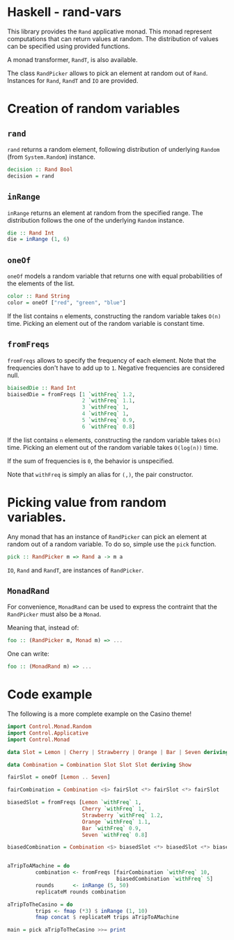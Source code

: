 # Haskell - rand-vars

This library provides the `Rand` applicative monad. 
This monad represent computations that can return values at random.
The distribution of values can be specified using provided functions.

A monad transformer, `RandT`, is also available.

The class `RandPicker` allows to pick an element at random out of `Rand`. Instances for `Rand`, `RandT` and `IO` are provided.

# Creation of random variables

## `rand`

`rand` returns a random element, following distribution of underlying `Random` (from `System.Random`) instance.

```haskell
decision :: Rand Bool
decision = rand
```

## `inRange`

`inRange` returns an element at random from the specified range. The distribution follows the one of the underlying `Random` instance.

```haskell
die :: Rand Int
die = inRange (1, 6)
```

## `oneOf`

`oneOf` models a random variable that returns one with equal probabilities of the elements of the list.

```haskell
color :: Rand String
color = oneOf ["red", "green", "blue"]
```

If the list contains `n` elements, constructing the random variable takes `O(n)` time. Picking an element out of the random variable is constant time. 

## `fromFreqs`

`fromFreqs` allows to specify the frequency of each element. Note that the frequencies don't have to add up to `1`. Negative frequencies are considered null.

```haskell
biaisedDie :: Rand Int
biaisedDie = fromFreqs [1 `withFreq` 1.2, 
                        2 `withFreq` 1.1, 
                        3 `withFreq` 1, 
                        4 `withFreq` 1, 
                        5 `withFreq` 0.9, 
                        6 `withFreq` 0.8]
```

If the list contains `n` elements, constructing the random variable takes `O(n)` time. Picking an element out of the random variable takes `O(log(n))` time. 

If the sum of frequencies is `0`, the behavior is unspecified. 

Note that `withFreq` is simply an alias for `(,)`, the pair constructor.

# Picking value from random variables.

Any monad that has an instance of `RandPicker` can pick an element at random out of a random variable. To do so, simple use the `pick` function.

```haskell
pick :: RandPicker m => Rand a -> m a
```

`IO`, `Rand` and `RandT`, are instances of `RandPicker`.

## `MonadRand`

For convenience, `MonadRand` can be used to express the contraint that the `RandPicker` must also be a `Monad`.

Meaning that, instead of:

```haskell
foo :: (RandPicker m, Monad m) => ...
```

One can write:

```haskell
foo :: (MonadRand m) => ...
```

# Code example

The following is a more complete example on the Casino theme!

```haskell
import Control.Monad.Random
import Control.Applicative
import Control.Monad

data Slot = Lemon | Cherry | Strawberry | Orange | Bar | Seven deriving (Enum, Show)

data Combination = Combination Slot Slot Slot deriving Show

fairSlot = oneOf [Lemon .. Seven]

fairCombination = Combination <$> fairSlot <*> fairSlot <*> fairSlot

biasedSlot = fromFreqs [Lemon `withFreq` 1, 
                        Cherry `withFreq` 1, 
                        Strawberry `withFreq` 1.2, 
                        Orange `withFreq` 1.1,
                        Bar `withFreq` 0.9,
                        Seven `withFreq` 0.8]

biasedCombination = Combination <$> biasedSlot <*> biasedSlot <*> biasedSlot


aTripToAMachine = do
         combination <- fromFreqs [fairCombination `withFreq` 10, 
                                   biasedCombination `withFreq` 5]
         rounds      <- inRange (5, 50)
         replicateM rounds combination

aTripToTheCasino = do
         trips <- fmap (*3) $ inRange (1, 10)
         fmap concat $ replicateM trips aTripToAMachine

main = pick aTripToTheCasino >>= print
```
